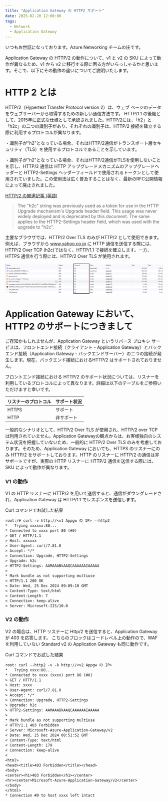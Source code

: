```yaml
---
title: "Application Gateway の HTTP2 サポート"
date: 2025-02-20 12:00:00
tags:
  - Network
  - Application Gateway
---
```


いつもお世話になっております。Azure Networking チームの庄です。

Application Gateway の HTTP/2 の動作について、v1 と v2 の SKU によって動作が異なるため、v1 から v2 に移行する際に困る方がいらっしゃるかと思います。そこで、以下にその動作の違いについてご説明いたします。

# HTTP 2 とは
HTTP/2（Hypertext Transfer Protocol version 2）は、ウェブ ページのデータをウェブサーバーから取得するための新しい通信方法です。
HTTP/1.1 の後継として、2015年に正式な仕様として承認されました。HTTP/2には、「h2」と「h2c」の二つの識別子があり、それぞれの識別子は、HTTP/2 接続を確立する際に利用するプロトコルが異なります。

・識別子が"h2"となっている場合、それはHTTP/2通信がトランスポート層セキュリティ（TLS）を使用するプロトコルであることを示しています。

・識別子が"h2"となっている場合、それはHTTP/2通信がTLSを使用しないことを示し、HTTP/2 通信は HTTP アップグレードメカニズムのアップグレードヘッダーと HTTP2-Settings ヘッダーフィールドで使用されるトークンとして使用されていました。この使用法は広く普及することはなく、最新のRFC公開情報によって廃止されました。

[HTTP/2 の関連記事 (英語)](https://datatracker.ietf.org/doc/html/rfc9113#known-http)

> The "h2c" string was previously used as a token for use in the HTTP Upgrade mechanism's Upgrade header field. This usage was never widely deployed and is deprecated by this document. The same applies to the HTTP2-Settings header field, which was used with the upgrade to "h2c".


主要なブラウザでは、HTTP/2 Over TLS のみが HTTP/2 として使用できます。例えば、ブラウザから www.yahoo.co.jp に HTTP 通信を送信する際には、HTTP/2 Over TCP (h2c)ではなく、HTTP/1.1 で接続を確立します。一方、HTTPS 通信を行う際には、HTTP/2 Over TLS が使用されます。

<img src="./appgw_http2/chrome check.png" alt="カスタム ルールを利用する" style="width:600px;"/> 

# Application Gateway において、HTTP2 のサポートにつきまして
ご存知かもしれませんが、Application Gateway というリバース プロキシ サービスは、フロントエンド接続（クライアント - Application Gateway）とバックエンド接続（Application Gateway - バックエンドサーバー）の二つの接続が発生します。現在、バックエンド接続におけるHTTP/2 はサポートされておりません。

フロントエンド接続における HTTP/2 のサポート状況については、リスナーを利用しているプロトコルによって異なります。詳細は以下のテーブルをご参照いただけますと幸いです。

|リスナーのプロトコル | サポート状況 |
| ------------ | ------------ |
| HTTPS | サポート |
| HTTP  | 非サポート | 

一般的なシナリオとして、HTTP/2 Over TLS が使用され、HTTP/2 over TCP は利用されていません。Application Gatewayの観点からは、お客様独自のシステム状況を把握していないため、一般的に HTTP/2 Over TLS のみを考慮しております。そのため、Application Gateway においても、HTTPS のリスナーにのみ HTTP/2 をサポートしております。HTTP のリスナーに HTTP/2 の通信は非サポートですが、実際の HTTP リスナーに HTTP/2 通信を送信する際には、SKU によって動作が異なります。


### V1 の動作
V1 の HTTP リスナーに HTTP/2 を用いて送信すると、通信がダウングレードされ、Application Gateway は HTTP/1.1 でレスポンスを送信します。

Curl コマンドでお試した結果
```
root:/# curl -v http://<v1 Appgw の IP> --http2
*   Trying xxxxxx:80...
* Connected to xxxx port 80 (#0)
> GET / HTTP/1.1
> Host: xxxxxx
> User-Agent: curl/7.81.0
> Accept: */*
> Connection: Upgrade, HTTP2-Settings
> Upgrade: h2c
> HTTP2-Settings: AAMAAABkAAQCAAAAAAIAAAAA
>
* Mark bundle as not supporting multiuse
< HTTP/1.1 200 OK
< Date: Wed, 25 Dec 2024 09:09:10 GMT
< Content-Type: text/html
< Content-Length: 7
< Connection: keep-alive
< Server: Microsoft-IIS/10.0

```
### V2 の動作
V2 の場合は、HTTP リスナーに Http/2 を送信すると、Application Gateway が 403 を応答します。
こちらのブロックはコードレベル上の動作ので、WAF を利用していない Standard v2 の Application Gateway も同じ動作です。

Curl コマンドでお試した結果
```
root: curl --http2 -v -k http://<v2 Appgw の IP>
*   Trying xxxx:80...
* Connected to xxxx (xxxx) port 80 (#0)
> GET / HTTP/1.1
> Host: xxxx
> User-Agent: curl/7.81.0
> Accept: */*
> Connection: Upgrade, HTTP2-Settings
> Upgrade: h2c
> HTTP2-Settings: AAMAAABkAAQCAAAAAAIAAAAA
>
* Mark bundle as not supporting multiuse
< HTTP/1.1 403 Forbidden
< Server: Microsoft-Azure-Application-Gateway/v2
< Date: Wed, 25 Dec 2024 08:51:52 GMT
< Content-Type: text/html
< Content-Length: 179
< Connection: keep-alive
<
<html>
<head><title>403 Forbidden</title></head>
<body>
<center><h1>403 Forbidden</h1></center>
<hr><center>Microsoft-Azure-Application-Gateway/v2</center>
</body>
</html>
* Connection #0 to host xxxx left intact

```
  
  



